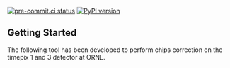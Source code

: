 [![pre-commit.ci status](https://results.pre-commit.ci/badge/github/ornlneutronimaging/timepix_geometry_correction/main.svg)](https://results.pre-commit.ci/latest/github/ornlneutronimaging/timepix_geometry_correction/main)
[![PyPI version](https://pypi.org/project/timepix-geometry-correction/)](https://img.shields.io/pypi/v/timepix-geometry-correction)

## Getting Started

The following tool has been developed to perform chips correction on the timepix 1 and 3 detector at ORNL.
